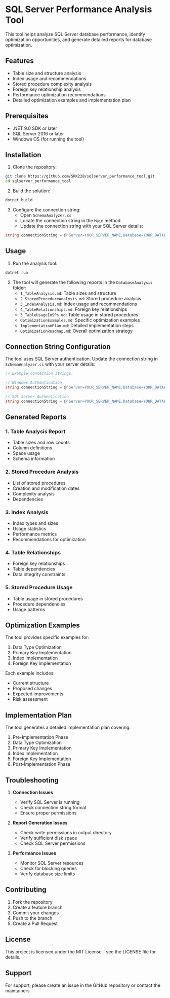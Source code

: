 # SQL Server Performance Analysis Tool

This tool helps analyze SQL Server database performance, identify optimization opportunities, and generate detailed reports for database optimization.

## Features

- Table size and structure analysis
- Index usage and recommendations
- Stored procedure complexity analysis
- Foreign key relationship analysis
- Performance optimization recommendations
- Detailed optimization examples and implementation plan

## Prerequisites

- .NET 9.0 SDK or later
- SQL Server 2016 or later
- Windows OS (for running the tool)

## Installation

1. Clone the repository:
```bash
git clone https://github.com/SRK228/sqlserver_performance_tool.git
cd sqlserver_performance_tool
```

2. Build the solution:
```bash
dotnet build
```

3. Configure the connection string:
   - Open `SchemaAnalyzer.cs`
   - Locate the connection string in the `Main` method
   - Update the connection string with your SQL Server details:
```csharp
string connectionString = @"Server=YOUR_SERVER_NAME;Database=YOUR_DATABASE_NAME;Trusted_Connection=True;TrustServerCertificate=True;";
```

## Usage

1. Run the analysis tool:
```bash
dotnet run
```

2. The tool will generate the following reports in the `DatabaseAnalysis` folder:
   - `1_TableAnalysis.md`: Table sizes and structure
   - `2_StoredProcedureAnalysis.md`: Stored procedure analysis
   - `3_IndexAnalysis.md`: Index usage and recommendations
   - `4_TableRelationships.md`: Foreign key relationships
   - `5_TableUsageInSPs.md`: Table usage in stored procedures
   - `OptimizationExamples.md`: Specific optimization examples
   - `ImplementationPlan.md`: Detailed implementation steps
   - `OptimizationRoadmap.md`: Overall optimization strategy

## Connection String Configuration

The tool uses SQL Server authentication. Update the connection string in `SchemaAnalyzer.cs` with your server details:

```csharp
// Example connection strings:

// Windows Authentication
string connectionString = @"Server=YOUR_SERVER_NAME;Database=YOUR_DATABASE_NAME;Trusted_Connection=True;TrustServerCertificate=True;";

// SQL Server Authentication
string connectionString = @"Server=YOUR_SERVER_NAME;Database=YOUR_DATABASE_NAME;User Id=YOUR_USERNAME;Password=YOUR_PASSWORD;TrustServerCertificate=True;";
```

## Generated Reports

### 1. Table Analysis Report
- Table sizes and row counts
- Column definitions
- Space usage
- Schema information

### 2. Stored Procedure Analysis
- List of stored procedures
- Creation and modification dates
- Complexity analysis
- Dependencies

### 3. Index Analysis
- Index types and sizes
- Usage statistics
- Performance metrics
- Recommendations for optimization

### 4. Table Relationships
- Foreign key relationships
- Table dependencies
- Data integrity constraints

### 5. Stored Procedure Usage
- Table usage in stored procedures
- Procedure dependencies
- Usage patterns

## Optimization Examples

The tool provides specific examples for:
1. Data Type Optimization
2. Primary Key Implementation
3. Index Implementation
4. Foreign Key Implementation

Each example includes:
- Current structure
- Proposed changes
- Expected improvements
- Risk assessment

## Implementation Plan

The tool generates a detailed implementation plan covering:
1. Pre-Implementation Phase
2. Data Type Optimization
3. Primary Key Implementation
4. Index Implementation
5. Foreign Key Implementation
6. Post-Implementation Phase

## Troubleshooting

1. **Connection Issues**
   - Verify SQL Server is running
   - Check connection string format
   - Ensure proper permissions

2. **Report Generation Issues**
   - Check write permissions in output directory
   - Verify sufficient disk space
   - Check SQL Server permissions

3. **Performance Issues**
   - Monitor SQL Server resources
   - Check for blocking queries
   - Verify database size limits

## Contributing

1. Fork the repository
2. Create a feature branch
3. Commit your changes
4. Push to the branch
5. Create a Pull Request

## License

This project is licensed under the MIT License - see the LICENSE file for details.

## Support

For support, please create an issue in the GitHub repository or contact the maintainers. 